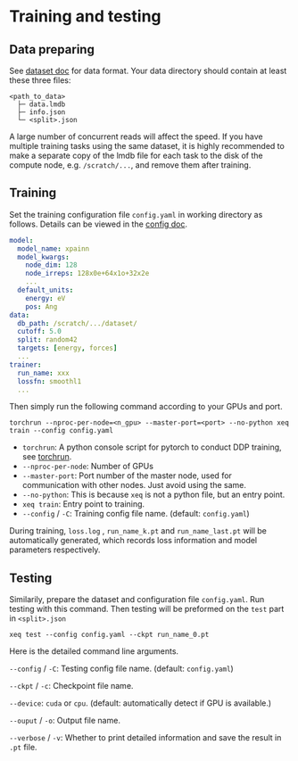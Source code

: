 # Training and testing

## Data preparing
See [dataset doc](./dataset.md) for data format. Your data directory should contain at least these three files:
```
<path_to_data>
  ├─ data.lmdb
  ├─ info.json
  └─ <split>.json
```
A large number of concurrent reads will affect the speed. If you have multiple training tasks using the same dataset, it is highly recommended to make a separate copy of the lmdb file for each task to the disk of the compute node, e.g. `/scratch/...`, and remove them after training.

## Training
Set the training configuration file `config.yaml` in working directory as follows. Details can be viewed in the [config doc](./config.md).
```yaml
model:
  model_name: xpainn
  model_kwargs:
    node_dim: 128
    node_irreps: 128x0e+64x1o+32x2e
    ...
  default_units:
    energy: eV
    pos: Ang
data:
  db_path: /scratch/.../dataset/
  cutoff: 5.0
  split: random42
  targets: [energy, forces]
  ...
trainer:
  run_name: xxx
  lossfn: smoothl1
  ...
```
Then simply run the following command according to your GPUs and port.
```
torchrun --nproc-per-node=<n_gpu> --master-port=<port> --no-python xeq train --config config.yaml
```
- `torchrun`: A python console script for pytorch to conduct DDP training, see [torchrun](https://pytorch.org/docs/stable/elastic/run.html).
- `--nproc-per-node`: Number of GPUs
- `--master-port`: Port number of the master node, used for communication with other nodes. Just avoid using the same.
- `--no-python`: This is because `xeq` is not a python file, but an entry point.
- `xeq train`: Entry point to training.
- `--config` / `-C`: Training config file name. (default: `config.yaml`)

During training, `loss.log` , `run_name_k.pt` and `run_name_last.pt` will be automatically generated, which records loss information and model parameters respectively.

## Testing
Similarily, prepare the dataset and configuration file `config.yaml`. Run testing with this command. Then testing will be preformed on the `test` part in `<split>.json`
```
xeq test --config config.yaml --ckpt run_name_0.pt
```
Here is the detailed command line arguments.

`--config` / `-C`: Testing config file name. (default: `config.yaml`)

`--ckpt` / `-c`: Checkpoint file name.

`--device`: `cuda` or `cpu`. (default: automatically detect if GPU is available.)

`--ouput` / `-o`: Output file name.

`--verbose` / `-v`: Whether to print detailed information and save the result in `.pt` file.


